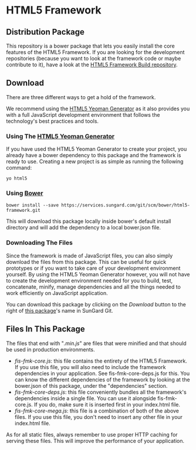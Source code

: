 # HTML5 Framework

## Distribution Package

This repository is a bower package that lets you easily install the core features of the HTML5 Framework. If you are looking for the development repositories (because you want to look at the framework code or maybe contribute to it), have a look at the [HTML5 Framework Build repository](https://services.sungard.com/git/projects/HTML5/repos/html5-framework-build).

## Download

There are three different ways to get a hold of the framework.

We recommend using the [HTML5 Yeoman Generator](https://internal.csa.sungard.com/HTML5/yeoman-generator.html) as it also
provides you with a full JavaScript development environment that follows the technology's best practices and tools.

### Using The [HTML5 Yeoman Generator](https://internal.csa.sungard.com/HTML5/yeoman-generator.html)

If you have used the HTML5 Yeoman Generator to create your project, you already have a bower dependency to this package
and the framework is ready to use. Creating a new project is as simple as running the
following command:

```
yo html5
```

### Using [Bower](http://bower.io)

```
bower install --save https://services.sungard.com/git/scm/bower/html5-framework.git
```

This will download this package locally inside bower's default install directory and will add the dependency to a local bower.json file.

### Downloading The Files

Since the framework is made of JavaScript files, you can also simply download the files from this package.
This can be useful for quick prototypes or if you want to take care of your development environment yourself.
By using the HTML5 Yeoman Generator however, you will not have to create the development environment needed for
you to build, test, concatenate, minify, manage dependencies and all the things needed to work efficiently on JavaScript application.

You can download this package by clicking on the *Download* button to the right of [this package](https://services.sungard.com/git/projects/BOWER/repos/html5-framework)'s name in SunGard Git.

## Files In This Package

The files that end with "*.min.js*" are files that were minified and that should be used in production environments.

- *fis-fmk-core.js*: this file contains the entirety of the HTML5 Framework.
If you use this file, you will also need to include the framework dependencies in your application. See fis-fmk-core-deps.js for this.
You can know the different dependencies of the framework by looking at the bower.json of this package, under the "dependencies" section.
- *fis-fmk-core-deps.js*: this file conveniently bundles all the framework's dependencies inside a single file. You can use it alongside fis-fmk-core.js.
If you do, make sure it is inserted first in your index.html file.
- *fis-fmk-core-mega.js*: this file is a combination of both of the above files.
If you use this file, you don't need to insert any other file in your index.html file.

As for all static files, always remember to use proper HTTP caching for serving these files.
This will improve the performance of your application.
